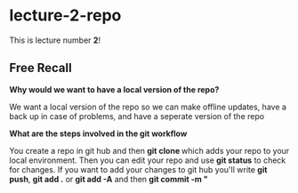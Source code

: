 # lecture-2-repo 

This is lecture number **2**!

## Free Recall

**Why would we want to have a local version of the repo?**

We want a local version of the repo so we can make offline updates, have a back up in case of problems, and have a seperate version of the repo

**What are the steps involved in the git workflow**

You create a repo in git hub and then **git clone <ssh url>** which adds your repo to your local environment. Then you can edit your repo and use **git status** to check for changes. If you want to add your changes to git hub you'll write **git push**, **git add .** or **git add -A** and then **git commit -m "<title of commit>"**.